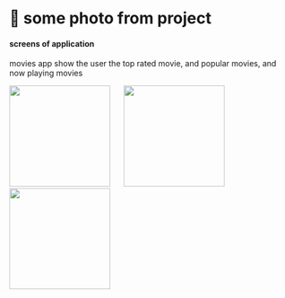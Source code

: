 # 🥇 some photo from project

#### screens of application 
movies app show the user the top rated movie, and popular movies, and now playing movies
<div>
<img src="https://github.com/MOHAMD-ASHRAF/movies_app/assets/84055555/c6342571-558b-417b-8926-2277ba523691" width= 180>
&nbsp;&nbsp;&nbsp;&nbsp;
<img src="https://github.com/MOHAMD-ASHRAF/movies_app/assets/84055555/97a9baa0-a380-475b-a450-7567ffe6f311" width= 180>
&nbsp;&nbsp;&nbsp;&nbsp;
<img src="https://github.com/MOHAMD-ASHRAF/movies_app/assets/84055555/7a7b4a5d-ed32-4b07-a2ca-a55507184f68" width= 180>
</div>
